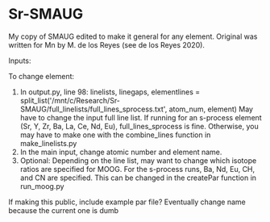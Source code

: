 # Sr-SMAUG
My copy of SMAUG edited to make it general for any element.
Original was written for Mn by M. de los Reyes (see de los Reyes 2020).

Inputs:



To change element:
1. In output.py, line 98:
   linelists, linegaps, elementlines = split_list('/mnt/c/Research/Sr-SMAUG/full_linelists/full_lines_sprocess.txt', 
   atom_num, element)
   May have to change the input full line list. If running for an s-process element (Sr, Y, Zr, Ba, La, Ce, Nd, Eu), 
   full_lines_sprocess is fine. Otherwise, you may have to make one with the combine_lines function in 
   make_linelists.py
2. In the main input, change atomic number and element name.
3. Optional: Depending on the line list, may want to change which isotope ratios are specified for MOOG. For the
   s-process runs, Ba, Nd, Eu, CH, and CN are specified. This can be changed in the createPar function in run_moog.py

If making this public, include example par file?
Eventually change name because the current one is dumb

